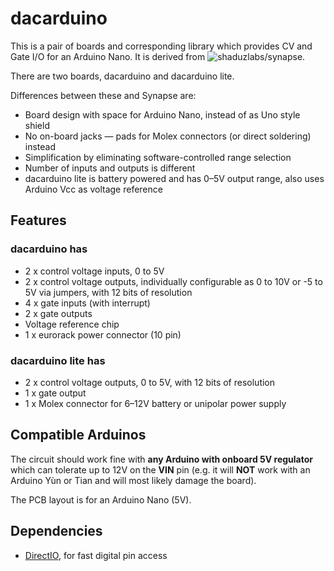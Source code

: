 # dacarduino

This is a pair of boards and corresponding library which provides CV and Gate I/O for an Arduino Nano. It is derived from ![shaduzlabs/synapse](https://github.com/shaduzlabs/synapse).

There are two boards, dacarduino and dacarduino lite.

Differences between these and Synapse are:

- Board design with space for Arduino Nano, instead of as Uno style shield
- No on-board jacks — pads for Molex connectors (or direct soldering) instead
- Simplification by eliminating software-controlled range selection
- Number of inputs and outputs is different
- dacarduino lite is battery powered and has 0–5V output range, also uses Arduino Vcc as voltage reference

## Features
### dacarduino has
- 2 x control voltage inputs, 0 to 5V
- 2 x control voltage outputs, individually configurable as 0 to 10V or -5 to 5V via jumpers, with 12 bits of resolution
- 4 x gate inputs (with interrupt)
- 2 x gate outputs
- Voltage reference chip
- 1 x eurorack power connector (10 pin)

### dacarduino lite has
- 2 x control voltage outputs, 0 to 5V, with 12 bits of resolution
- 1 x gate output
- 1 x Molex connector for 6–12V battery or unipolar power supply

## Compatible Arduinos
The circuit should work fine with **any Arduino with onboard 5V regulator** which can tolerate up to 12V on the **VIN** pin (e.g. it will **NOT** work with an Arduino Yùn or Tian and will most likely damage the board).

The PCB layout is for an Arduino Nano (5V).

## Dependencies
- [DirectIO](https://github.com/mmarchetti/DirectIO), for fast digital pin access

